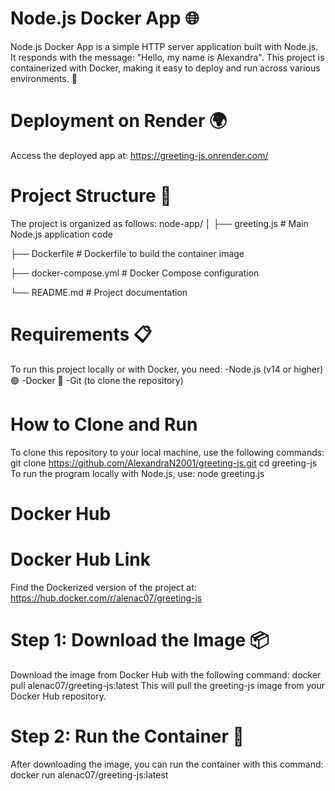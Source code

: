 # Node.js Docker App 🌐
Node.js Docker App is a simple HTTP server application built with Node.js. It responds with the message: "Hello, my name is Alexandra". This project is containerized with Docker, making it easy to deploy and run across various environments. 🚀
# Deployment on Render 🌍
Access the deployed app at: https://greeting-js.onrender.com/ 
# Project Structure 📁
The project is organized as follows:
node-app/
│
├── greeting.js       # Main Node.js application code

├── Dockerfile        # Dockerfile to build the container image

├── docker-compose.yml # Docker Compose configuration

└── README.md         # Project documentation
# Requirements 📋
To run this project locally or with Docker, you need:
-Node.js (v14 or higher) 🟢
-Docker 🐳
-Git (to clone the repository)
# How to Clone and Run
To clone this repository to your local machine, use the following commands:
git clone https://github.com/AlexandraN2001/greeting-js.git
cd greeting-js
To run the program locally with Node.js, use:
node greeting.js
# Docker Hub
# Docker Hub Link
Find the Dockerized version of the project at:
https://hub.docker.com/r/alenac07/greeting-js 
# Step 1: Download the Image 📦
Download the image from Docker Hub with the following command:
docker pull alenac07/greeting-js:latest
This will pull the greeting-js image from your Docker Hub repository.
# Step 2: Run the Container 🚀
After downloading the image, you can run the container with this command:
docker run alenac07/greeting-js:latest

